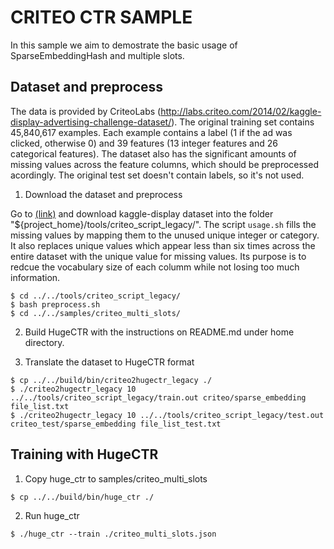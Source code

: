 # CRITEO CTR SAMPLE #
In this sample we aim to demostrate the basic usage of SparseEmbeddingHash and multiple slots.

## Dataset and preprocess ##
The data is provided by CriteoLabs (http://labs.criteo.com/2014/02/kaggle-display-advertising-challenge-dataset/).
The original training set contains 45,840,617 examples.
Each example contains a label (1 if the ad was clicked, otherwise 0) and 39 features (13 integer features and 26 categorical features).
The dataset also has the significant amounts of missing values across the feature columns, which should be preprocessed acordingly.
The original test set doesn't contain labels, so it's not used.

1. Download the dataset and preprocess

Go to [(link)](http://labs.criteo.com/2014/02/kaggle-display-advertising-challenge-dataset/)
and download kaggle-display dataset into the folder "${project_home}/tools/criteo_script_legacy/".
The script `usage.sh` fills the missing values by mapping them to the unused unique integer or category.
It also replaces unique values which appear less than six times across the entire dataset with the unique value for missing values.
Its purpose is to redcue the vocabulary size of each columm while not losing too much information.

```shell
$ cd ../../tools/criteo_script_legacy/
$ bash preprocess.sh
$ cd ../../samples/criteo_multi_slots/
```

2. Build HugeCTR with the instructions on README.md under home directory.

3. Translate the dataset to HugeCTR format
```shell
$ cp ../../build/bin/criteo2hugectr_legacy ./
$ ./criteo2hugectr_legacy 10 ../../tools/criteo_script_legacy/train.out criteo/sparse_embedding file_list.txt
$ ./criteo2hugectr_legacy 10 ../../tools/criteo_script_legacy/test.out criteo_test/sparse_embedding file_list_test.txt
```

## Training with HugeCTR ##

1. Copy huge_ctr to samples/criteo_multi_slots
```shell
$ cp ../../build/bin/huge_ctr ./
```

2. Run huge_ctr
```shell
$ ./huge_ctr --train ./criteo_multi_slots.json
```